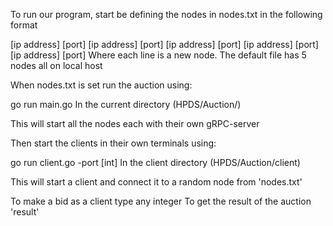 To run our program, start be defining the nodes in nodes.txt in the following format

  [ip address] [port]
  [ip address] [port]
  [ip address] [port]
  [ip address] [port]
  [ip address] [port]
Where each line is a new node. The default file has 5 nodes all on local host

When nodes.txt is set run the auction using:

go run main.go
In the current directory (HPDS/Auction/)

This will start all the nodes each with their own gRPC-server

Then start the clients in their own terminals using:

go run client.go -port [int]
In the client directory (HPDS/Auction/client)

This will start a client and connect it to a random node from 'nodes.txt'

To make a bid as a client type any integer
To get the result of the auction 'result'